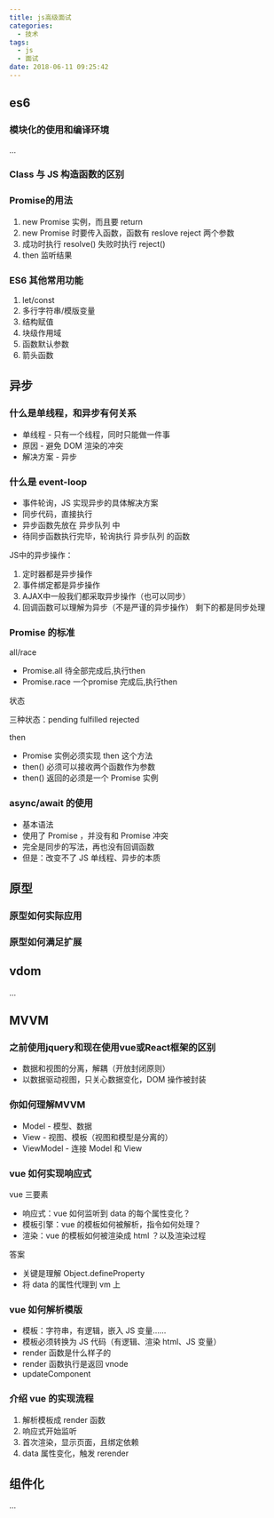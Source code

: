 ```yaml
---
title: js高级面试
categories:
  - 技术
tags:
  - js
  - 面试
date: 2018-06-11 09:25:42
---
```



## es6

### 模块化的使用和编译环境

...

### Class 与 JS 构造函数的区别

### Promise的用法

1. new Promise 实例，而且要 return
2. new Promise 时要传入函数，函数有 reslove reject 两个参数
3. 成功时执行 resolve() 失败时执行 reject()
4. then 监听结果

### ES6 其他常用功能

1. let/const
2. 多行字符串/模版变量
3. 结构赋值
4. 块级作用域
5. 函数默认参数
6. 箭头函数



## 异步

### 什么是单线程，和异步有何关系

- 单线程 - 只有一个线程，同时只能做一件事
- 原因 - 避免 DOM 渲染的冲突
- 解决方案 - 异步

### 什么是 event-loop

- 事件轮询，JS 实现异步的具体解决方案
- 同步代码，直接执行
- 异步函数先放在 异步队列 中
- 待同步函数执行完毕，轮询执行 异步队列 的函数

JS中的异步操作：
1. 定时器都是异步操作
2. 事件绑定都是异步操作
3. AJAX中一般我们都采取异步操作（也可以同步）
4. 回调函数可以理解为异步（不是严谨的异步操作）
剩下的都是同步处理

### Promise 的标准

all/race
- Promise.all 待全部完成后,执行then
- Promise.race 一个promise 完成后,执行then


状态

三种状态：pending fulfilled rejected

then
- Promise 实例必须实现 then 这个方法
- then() 必须可以接收两个函数作为参数
- then() 返回的必须是一个 Promise 实例


### async/await 的使用

- 基本语法
- 使用了 Promise ，并没有和 Promise 冲突
- 完全是同步的写法，再也没有回调函数
- 但是：改变不了 JS 单线程、异步的本质

## 原型

### 原型如何实际应用

### 原型如何满足扩展

## vdom

...

## MVVM

### 之前使用jquery和现在使用vue或React框架的区别
- 数据和视图的分离，解耦（开放封闭原则）
- 以数据驱动视图，只关心数据变化，DOM 操作被封装

### 你如何理解MVVM

- Model - 模型、数据
- View - 视图、模板（视图和模型是分离的）
- ViewModel - 连接 Model 和 View 

### vue 如何实现响应式

vue 三要素
- 响应式：vue 如何监听到 data 的每个属性变化？
- 模板引擎：vue 的模板如何被解析，指令如何处理？
- 渲染：vue 的模板如何被渲染成 html ？以及渲染过程

答案
- 关键是理解 Object.defineProperty
- 将 data 的属性代理到 vm 上

### vue 如何解析模版

- 模板：字符串，有逻辑，嵌入 JS 变量……
- 模板必须转换为 JS 代码（有逻辑、渲染 html、JS 变量）
- render 函数是什么样子的
- render 函数执行是返回 vnode
- updateComponent

### 介绍 vue 的实现流程

1. 解析模板成 render 函数
2. 响应式开始监听
3. 首次渲染，显示页面，且绑定依赖
4. data 属性变化，触发 rerender

## 组件化

...
